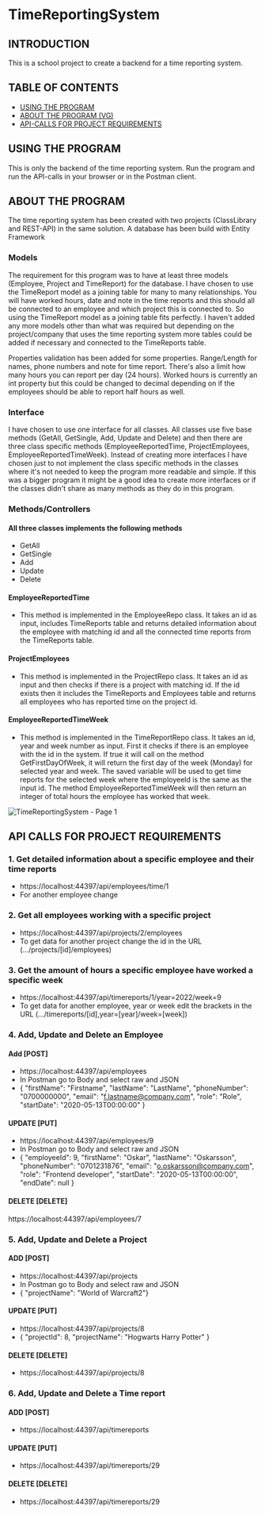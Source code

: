 # TimeReportingSystem

## INTRODUCTION
This is a school project to create a backend for a time reporting system.

## TABLE OF CONTENTS
* [USING THE PROGRAM](#USING-THE-PROGRAM)
* [ABOUT THE PROGRAM (VG)](#ABOUT-THE-PROGRAM)
* [API-CALLS FOR PROJECT REQUIREMENTS](#API-CALLS-FOR-PROJECT-REQUIREMENTS)

## USING THE PROGRAM
This is only the backend of the time reporting system. Run the program and run the API-calls in your browser or in the Postman client.

## ABOUT THE PROGRAM
The time reporting system has been created with two projects (ClassLibrary and REST-API) in the same solution. A database has been build with Entity Framework

### Models
The requirement for this program was to have at least three models (Employee, Project and TimeReport) for the database. I have chosen to use the TimeReport model as a joining table for many to many relationships. You will have worked hours, date and note in the time reports and this should all be connected to an employee and which project this is connected to. So using the TimeReport model as a joining table fits perfectly. I haven't added any more models other than what was required but depending on the project/company that uses the time reporting system more tables could be added if necessary and connected to the TimeReports table.

Properties validation has been added for some properties. Range/Length for names, phone numbers and note for time report. There's also a limit how many hours you can report per day (24 hours). Worked hours is currently an int property but this could be changed to decimal depending on if the employees should be able to report half hours as well. 

### Interface
I have chosen to use one interface for all classes. All classes use five base methods (GetAll, GetSingle, Add, Update and Delete) and then there are three class specific methods (EmployeeReportedTime, ProjectEmployees, EmployeeReportedTimeWeek). Instead of creating more interfaces I have chosen just to not implement the class specific methods in the classes where it's not needed to keep the program more readable and simple. If this was a bigger program it might be a good idea to create more interfaces or if the classes didn't share as many methods as they do in this program.

### Methods/Controllers
#### All three classes implements the following methods
- GetAll
- GetSingle
- Add
- Update
- Delete

#### EmployeeReportedTime
- This method is implemented in the EmployeeRepo class. It takes an id as input, includes TimeReports table and returns detailed information about the employee with matching id and all the connected time reports from the TimeReports table.

#### ProjectEmployees
- This method is implemented in the ProjectRepo class. It takes an id as input and then checks if there is a project with matching id. If the id exists then it includes the TimeReports and Employees table and returns all employees who has reported time on the project id. 

#### EmployeeReportedTimeWeek
- This method is implemented in the TimeReportRepo class. It takes an id, year and week number as input. First it checks if there is an employee with the id in the system. If true it will call on the method GetFirstDayOfWeek, it will return the first day of the week (Monday) for selected year and week. The saved variable will be used to get time reports for the selected week where the employeeId is the same as the input id. The method EmployeeReportedTimeWeek will then return an integer of total hours the employee has worked that week. 

![TimeReportingSystem - Page 1](https://user-images.githubusercontent.com/91311233/161989241-149fe6d9-133d-4fce-b252-ba25eeaa0de1.png)

## API CALLS FOR PROJECT REQUIREMENTS
### 1. Get detailed information about a specific employee and their time reports
- https://localhost:44397/api/employees/time/1
- For another employee change 

### 2. Get all employees working with a specific project
- https://localhost:44397/api/projects/2/employees
- To get data for another project change the id in the URL (.../projects/[id]/employees)

### 3. Get the amount of hours a specific employee have worked a specific week
- https://localhost:44397/api/timereports/1/year=2022/week=9
- To get data for another employee, year or week edit the brackets in the URL (.../timereports/[id],year=[year]/week=[week])

### 4. Add, Update and Delete an Employee
#### Add [POST]
- https://localhost:44397/api/employees
- In Postman go to Body and select raw and JSON
- {    "firstName": "Firstname", 
"lastName": "LastName",
"phoneNumber": "0700000000",
"email": "f.lastname@company.com",
"role": "Role",
"startDate": "2020-05-13T00:00:00"
 }
 
#### UPDATE [PUT]
- https://localhost:44397/api/employees/9
- In Postman go to Body and select raw and JSON
- {    "employeeId": 9,
    "firstName": "Oskar",
    "lastName": "Oskarsson",
    "phoneNumber": "0701231876",
    "email": "o.oskarsson@company.com",
    "role": "Frontend developer",
    "startDate": "2020-05-13T00:00:00",
    "endDate": null
}

#### DELETE [DELETE]
https://localhost:44397/api/employees/7

### 5. Add, Update and Delete a Project
#### ADD [POST]
- https://localhost:44397/api/projects
- In Postman go to Body and select raw and JSON
- {        "projectName": "World of Warcraft2"}
#### UPDATE [PUT]
- https://localhost:44397/api/projects/8
- {        "projectId": 8,        "projectName": "Hogwarts Harry Potter"    }
#### DELETE [DELETE]
- https://localhost:44397/api/projects/8

### 6. Add, Update and Delete a Time report
#### ADD [POST]
- https://localhost:44397/api/timereports
#### UPDATE [PUT]
- https://localhost:44397/api/timereports/29
#### DELETE [DELETE]
- https://localhost:44397/api/timereports/29




